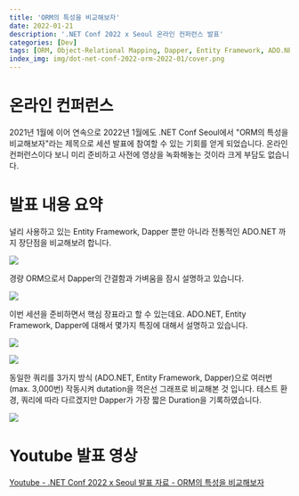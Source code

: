 ```yaml
---
title: 'ORM의 특성을 비교해보자'
date: 2022-01-21
description: '.NET Conf 2022 x Seoul 온라인 컨퍼런스 발표'
categories: [Dev]
tags: [ORM, Object-Relational Mapping, Dapper, Entity Framework, ADO.NET]
index_img: img/dot-net-conf-2022-orm-2022-01/cover.png
---
```


# 온라인 컨퍼런스

2021년 1월에 이어 연속으로 2022년 1월에도 .NET Conf Seoul에서 "ORM의 특성을 비교해보자"라는 제목으로 세션 발표에 참여할 수 있는 기회를 얻게 되었습니다. 온라인 컨퍼런스이다 보니 미리 준비하고 사전에 영상을 녹화해놓는 것이라 크게 부담도 없습니다.

# 발표 내용 요약

널리 사용하고 있는 Entity Framework, Dapper 뿐만 아니라 전통적인 ADO.NET 까지 장단점을 비교해보려 합니다.

![](img/dot-net-conf-2022-orm-2022-01/p00.png)

경량 ORM으로서 Dapper의 간결함과 가벼움을 잠시 설명하고 있습니다.

![](img/dot-net-conf-2022-orm-2022-01/p09.png)

이번 세션을 준비하면서 핵심 장표라고 할 수 있는데요. ADO.NET, Entity Framework, Dapper에 대해서 몇가지 특징에 대해서 설명하고 있습니다.

![](img/dot-net-conf-2022-orm-2022-01/p11.png)

![](img/dot-net-conf-2022-orm-2022-01/p12.png)

동일한 쿼리를 3가지 방식 (ADO.NET, Entity Framework, Dapper)으로 여러번 (max. 3,000번) 작동시켜 dutation을 꺽은선 그래프로 비교해본 것 입니다. 테스트 환경, 쿼리에 따라 다르겠지만 Dapper가 가장 짧은 Duration을 기록하였습니다.

![](img/dot-net-conf-2022-orm-2022-01/p31.png)

# Youtube 발표 영상

[Youtube - .NET Conf 2022 x Seoul 발표 자료 - ORM의 특성을 비교해보자](https://youtu.be/42fRHSOQwZ0)